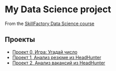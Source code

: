# My Data Science project

From the [SkillFactory Data Science course](https://skillfactory.ru/courses/data-science)

## Проекты

* [Проект 0, Игра: Угадай число](https://github.com/jamacasi31/Sf-study/tree/main/project_0)
* [Проект 1, Анализ резюме из HeadHunter](https://nbviewer.org/github/jamacasi31/Sf-study/blob/main/Project_1/Project_1.ipynb)
* [Проект 2, Анализ вакансий из HeadHunter](https://nbviewer.org/github/jamacasi31/Sf-study/blob/main/project_2/Project_2.ipynb)


